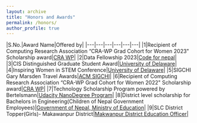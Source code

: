 ```yaml
---
layout: archive
title: "Honors and Awards"
permalink: /honors/
author_profile: true
---
```


|S.No.|Award Name|Offered by|
|---|---|---|---|---|---|
|1|Recipient of Computing Research Association “CRA-WP Grad Cohort for Women 2023" Scholarship award|[CRA WP](https://cra.org/cra-wp/)|
|2|Data Fellowship 2023|[Code for nepal](https://codefornepal.org/data-fellowship/)|
|3|CIS Distinguished Graduate Student Award|[University of Delaware](https://www.udel.edu/)|
|4|Inspiring Women in STEM Conference|[University of Delaware](https://delawarebio.site-ym.com/)|
|5|SIGCHI Gary Marsden Travel Awards|[ACM SIGCHI](https://www.acm.org/)|
|6|Recipient of Computing Research Association “CRA-WP Grad Cohort for Women 2022" Scholarship award|[CRA WP](https://cra.org/cra-wp/)|
|7|Technology Scholarship Program powered by Bertelsmann|[Udacity NanoDegree Program](https://www.udacity.com/)|
|8|District level scholarship for Bachelors in Engineering(Children of Nepal Government Employees)|[Government of Nepal, Ministry of Education](https://moest.gov.np/)|
|9|SLC District Topper(Girls)- Makawanpur District|[Makwanpur District Education Officer](https://www.moe.gov.np/)|

